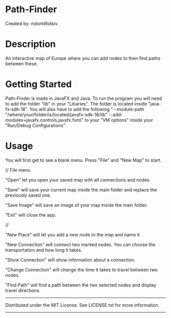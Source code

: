 # Path-Finder

Created by: nidorbRotkiv.

# Description

An interactive map of Europe where you can add nodes to then find paths between these.

# Getting Started

Path-Finder is made in JavaFX and Java. To run the program you will need to add the folder "lib" in your "Libaries". The folder is located inside "java- fx-sdk-18". You will also have to add the following "--module-path "/where/your/folder/is/located/javafx-sdk-18/lib" --add-modules=javafx.controls,javafx.fxml" to your "VM options" inside your "Run/Debug Configurations". 

# Usage

You will first get to see a blank menu. Press "File" and "New Map" to start.

// File menu

"Open" let you open your saved map with all connections and nodes.

"Save" will save your current map inside the main folder and replace the previously saved one.

"Save Image" will save an image of your map inside the main folder.

"Exit" will close the app.

//
 
"New Place" will let you add a new node to the map and name it.

"New Connection" will connect two marked nodes. You can choose the transportation and how long it takes.

"Show Connection" will show information about a connection.
 
"Change Connection" will change the time it takes to travel between two nodes.

"Find Path" will find a path between the two selected nodes and display travel directions. 

---------------------------------------------------------------------------------------------------------------------------------------------------------

Distributed under the MIT License. See LICENSE.txt for more information.

---------------------------------------------------------------------------------------------------------------------------------------------------------
